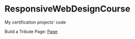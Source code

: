 # ResponsiveWebDesignCourse
 My certification projects' code
 
 Build a Tribute Page: <a href="https://semih5.github.io/ResponsiveWebDesignCourse/BuildaTributePage/index.html">Page</a>
